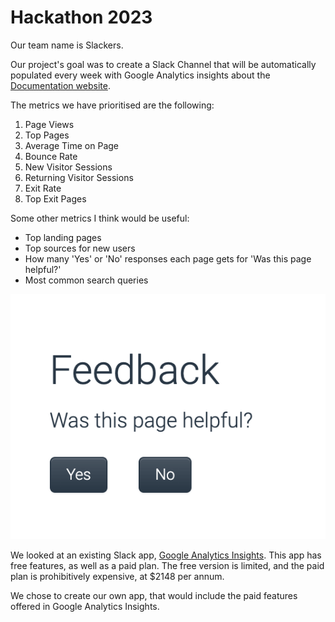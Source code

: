 # Hackathon 2023

Our team name is Slackers.

Our project's goal was to create a Slack Channel that will be automatically populated every week with Google Analytics insights about the [Documentation website](docs.sysdig.com).

The metrics we have prioritised are the following:


1. Page Views
2. Top Pages
3. Average Time on Page
4. Bounce Rate
5. New Visitor Sessions
6. Returning Visitor Sessions
7. Exit Rate
8. Top Exit Pages


Some other metrics I think would be useful:
- Top landing pages
- Top sources for new users
- How many 'Yes' or 'No' responses each page gets for 'Was this page helpful?'
- Most common search queries

 ![](feedback.png)

 We looked at an existing Slack app, [Google Analytics Insights](https://sysdigcloud.slack.com/apps/AA42VQN5U-google-analytics-insights). This app has free features, as well as a paid plan. The free version is limited, and the paid plan is prohibitively expensive, at $2148 per annum.

 We chose to create our own app, that would include the paid features offered in Google Analytics Insights.

 
